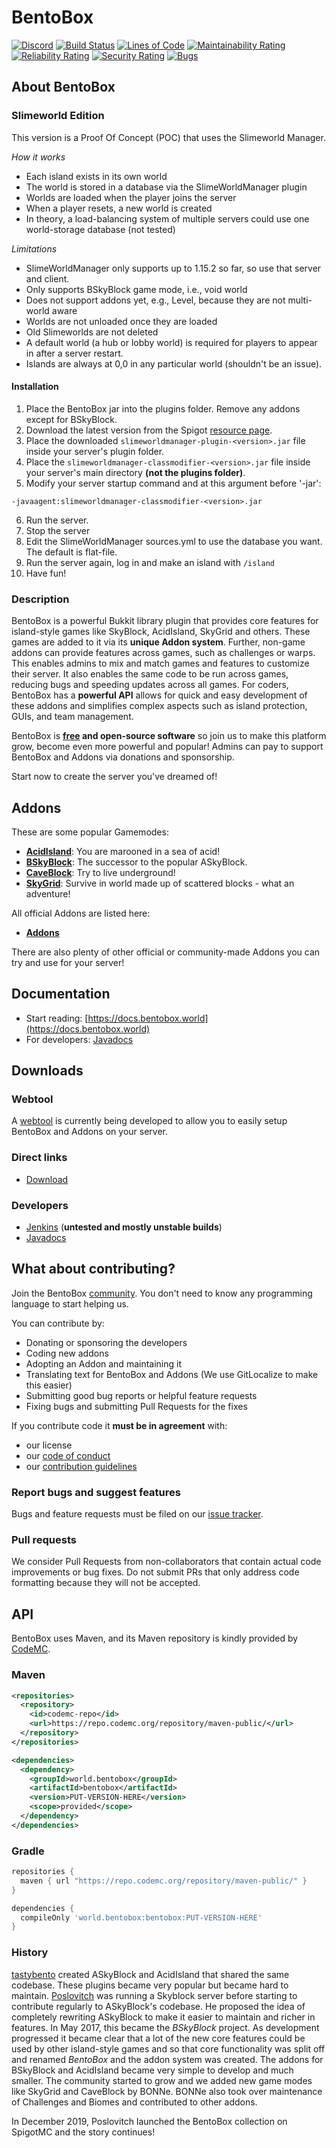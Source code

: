 # BentoBox

[![Discord](https://img.shields.io/discord/272499714048524288.svg?logo=discord)](https://discord.bentobox.world)
[![Build Status](https://ci.codemc.org/buildStatus/icon?job=BentoBoxWorld/BentoBox)](https://ci.codemc.org/job/BentoBoxWorld/job/BentoBox/)
[![Lines of Code](https://sonarcloud.io/api/project_badges/measure?project=BentoBoxWorld_BentoBox&metric=ncloc)](https://sonarcloud.io/dashboard?id=BentoBoxWorld_BentoBox)
[![Maintainability Rating](https://sonarcloud.io/api/project_badges/measure?project=BentoBoxWorld_BentoBox&metric=sqale_rating)](https://sonarcloud.io/dashboard?id=BentoBoxWorld_BentoBox)
[![Reliability Rating](https://sonarcloud.io/api/project_badges/measure?project=BentoBoxWorld_BentoBox&metric=reliability_rating)](https://sonarcloud.io/dashboard?id=BentoBoxWorld_BentoBox)
[![Security Rating](https://sonarcloud.io/api/project_badges/measure?project=BentoBoxWorld_BentoBox&metric=security_rating)](https://sonarcloud.io/dashboard?id=BentoBoxWorld_BentoBox)
[![Bugs](https://sonarcloud.io/api/project_badges/measure?project=BentoBoxWorld_BentoBox&metric=bugs)](https://sonarcloud.io/dashboard?id=BentoBoxWorld_BentoBox)

## About BentoBox

### Slimeworld Edition

This version is a Proof Of Concept (POC) that uses the Slimeworld Manager.

*How it works*

* Each island exists in its own world
* The world is stored in a database via the SlimeWorldManager plugin
* Worlds are loaded when the player joins the server
* When a player resets, a new world is created
* In theory, a load-balancing system of multiple servers could use one world-storage database (not tested)

*Limitations*

* SlimeWorldManager only supports up to 1.15.2 so far, so use that server and client.
* Only supports BSkyBlock game mode, i.e., void world
* Does not support addons yet, e.g., Level, because they are not multi-world aware
* Worlds are not unloaded once they are loaded
* Old Slimeworlds are not deleted
* A default world (a hub or lobby world) is required for players to appear in after a server restart.
* Islands are always at 0,0 in any particular world (shouldn't be an issue).

#### Installation

1. Place the BentoBox jar into the plugins folder. Remove any addons except for BSkyBlock.
2. Download the latest version from the Spigot [resource page](https://www.spigotmc.org/resources/slimeworldmanager.69974/). 
3. Place the downloaded `slimeworldmanager-plugin-<version>.jar` file inside your server's plugin folder.
4. Place the `slimeworldmanager-classmodifier-<version>.jar` file inside your server's main directory **(not the plugins folder)**.
5. Modify your server startup command and at this argument before '-jar':
```
-javaagent:slimeworldmanager-classmodifier-<version>.jar
```
6. Run the server.
7. Stop the server
8. Edit the SlimeWorldManager sources.yml to use the database you want. The default is flat-file.
9. Run the server again, log in and make an island with `/island`
10. Have fun!

### Description

BentoBox is a powerful Bukkit library plugin that provides core features for island-style games like SkyBlock, AcidIsland, SkyGrid and others. 
These games are added to it via its **unique Addon system**. Further, non-game addons can provide features across games, such as challenges or warps. This enables admins to mix and match games and features to customize their server. It also enables the same code to be run 
across games, reducing bugs and speeding updates across all games. For coders, 
BentoBox has a **powerful API** allows for quick and easy development of these addons and simplifies complex aspects such as island protection, GUIs, and team management.

BentoBox is **[free](https://www.gnu.org/philosophy/free-sw.en.html) and open-source software** so join us to make this platform grow, become even more powerful and popular! Admins can pay to support BentoBox and Addons via donations and sponsorship.   

Start now to create the server you've dreamed of!

## Addons
These are some popular Gamemodes:
* [**AcidIsland**](https://github.com/BentoBoxWorld/AcidIsland): You are marooned in a sea of acid!
* [**BSkyBlock**](https://github.com/BentoBoxWorld/BSkyBlock): The successor to the popular ASkyBlock.
* [**CaveBlock**](https://github.com/BentoBoxWorld/CaveBlock): Try to live underground!
* [**SkyGrid**](https://github.com/BentoBoxWorld/SkyGrid): Survive in world made up of scattered blocks - what an adventure!

All official Addons are listed here:
* [**Addons**](https://github.com/BentoBoxWorld/BentoBox/blob/develop/ADDON.md)

There are also plenty of other official or community-made Addons you can try and use for your server!

## Documentation

* Start reading: [https://docs.bentobox.world](https://docs.bentobox.world)
* For developers: [Javadocs](https://bentoboxworld.github.io/BentoBox/)

## Downloads

### Webtool
A [webtool](https://download.bentobox.world/) is currently being developed to allow you to easily setup BentoBox and Addons on your server.

### Direct links
* [Download](https://github.com/BentoBoxWorld/BentoBox/releases)

### Developers
* [Jenkins](https://ci.codemc.org/job/BentoBoxWorld/job/BentoBox/) (**untested and mostly unstable builds**)
* [Javadocs](https://bentoboxworld.github.io/BentoBox/)

## What about contributing?

Join the BentoBox [community](https://github.com/BentoBoxWorld/BentoBox/graphs/contributors).
You don't need to know any programming language to start helping us.

You can contribute by:

* Donating or sponsoring the developers
* Coding new addons
* Adopting an Addon and maintaining it
* Translating text for BentoBox and Addons (We use GitLocalize to make this easier)
* Submitting good bug reports or helpful feature requests
* Fixing bugs and submitting Pull Requests for the fixes

If you contribute code it **must be in agreement** with:
* our license
* our [code of conduct](https://github.com/BentoBoxWorld/BentoBox/tree/master/.github/CODE_OF_CONDUCT.md)
* our [contribution guidelines](https://github.com/BentoBoxWorld/BentoBox/tree/master/.github/CONTRIBUTING.md)

### Report bugs and suggest features
Bugs and feature requests must be filed on our [issue tracker](https://github.com/BentoBoxWorld/BentoBox/issues).

### Pull requests
We consider Pull Requests from non-collaborators that contain actual code improvements or bug fixes.
Do not submit PRs that only address code formatting because they will not be accepted.

## API

BentoBox uses Maven, and its Maven repository is kindly provided by [CodeMC](https://codemc.org).

### Maven
```xml
<repositories>
  <repository>
    <id>codemc-repo</id>
    <url>https://repo.codemc.org/repository/maven-public/</url>
  </repository>
</repositories>

<dependencies>
  <dependency>
    <groupId>world.bentobox</groupId>
    <artifactId>bentobox</artifactId>
    <version>PUT-VERSION-HERE</version>
    <scope>provided</scope>
  </dependency>
</dependencies>
```

### Gradle
```groovy
repositories {
  maven { url "https://repo.codemc.org/repository/maven-public/" }
}

dependencies {
  compileOnly 'world.bentobox:bentobox:PUT-VERSION-HERE'
}
```

### History

[tastybento](https://github.com/tastybento) created ASkyBlock and AcidIsland that shared the same codebase. These plugins became very popular but became hard to maintain.
[Poslovitch](https://github.com/Poslovitch) was running a Skyblock server before starting to contribute regularly to ASkyBlock's codebase. He proposed the idea of completely rewriting ASkyBlock
to make it easier to maintain and richer in features. In May 2017, this became the *BSkyBlock* project. As development progressed it became clear that a lot of the new core features could be used by other
island-style games and so that core functionality was split off and renamed *BentoBox* and the addon system was created. The addons for BSkyBlock and AcidIsland became very simple to develop and much smaller. 
The community started to grow and we added new game modes like SkyGrid and CaveBlock by BONNe. BONNe also took over maintenance of Challenges and Biomes and contributed to other addons.  

In December 2019, Poslovitch launched the BentoBox collection on SpigotMC and the story continues! 

